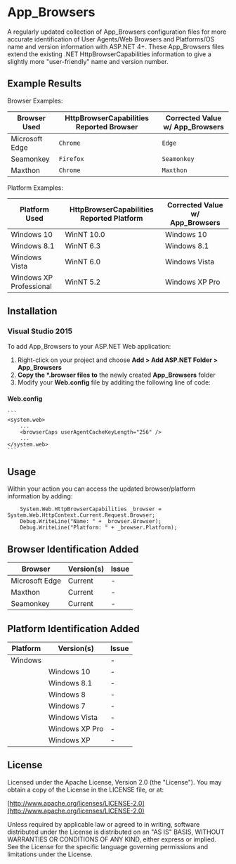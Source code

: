 ﻿# App_Browsers

A regularly updated collection of App\_Browsers configuration files for more accurate identification of User Agents/Web Browsers and Platforms/OS name and version information with ASP.NET 4+. These App\_Browsers files extend the existing .NET HttpBrowserCapabilities information to give a slightly more "user-friendly" name and version number. 

## Example Results

Browser Examples:

| Browser Used            | HttpBrowserCapabilities Reported Browser | Corrected Value w/ App_Browsers |
|-------------------------|------------------------------------------|---------------------------------|
| Microsoft Edge          | `Chrome`                                 | `Edge`                          |
| Seamonkey               | `Firefox`                                | `Seamonkey`                     |
| Maxthon                 | `Chrome`                                 | `Maxthon`                       |


Platform Examples: 

| Platform Used           | HttpBrowserCapabilities Reported Platform | Corrected Value w/ App_Browsers |
|-------------------------|-------------------------------------------|---------------------------------|
| Windows 10              | WinNT 10.0                                | Windows 10                      |
| Windows 8.1             | WinNT 6.3                                 | Windows 8.1                     |
| Windows Vista           | WinNT 6.0                                 | Windows Vista                   |
| Windows XP Professional | WinNT 5.2                                 | Windows XP Pro                  |

## Installation

### Visual Studio 2015

To add App\_Browsers to your ASP.NET Web application:

1. Right-click on your project and choose **Add > Add ASP.NET Folder > App\_Browsers**
2. **Copy the \*.browser files to** the newly created **App\_Browsers** folder
3. Modify your **Web.config** file by additing the following line of code:

#### Web.config
    ```
    <system.web>
        ...
        <browserCaps userAgentCacheKeyLength="256" />
        ...
    </system.web>
    ```

## Usage

Within your action you can access the updated browser/platform information by adding:

```
    System.Web.HttpBrowserCapabilities _browser = System.Web.HttpContext.Current.Request.Browser;
    Debug.WriteLine("Name: " + _browser.Browser);
    Debug.WriteLine("Platform: " + _browser.Platform);
```

## Browser Identification Added

| Browser          | Version(s)                          | Issue          |
|------------------|-------------------------------------|----------------|
| Microsoft Edge   |                             Current |              - |
| Maxthon          |                             Current |              - |
| Seamonkey        |                             Current |              - |

## Platform Identification Added

| Platform         | Version(s)                          | Issue          |
|------------------|-------------------------------------|----------------|
| Windows          |                                     |              - |
|                  | Windows 10                          |              - |
|                  | Windows 8.1                         |              - |
|                  | Windows 8                           |              - |
|                  | Windows 7                           |              - |
|                  | Windows Vista                       |              - |
|                  | Windows XP Pro                      |              - |
|                  | Windows XP                          |              - |

## License

Licensed under the Apache License, Version 2.0 (the "License"). You may obtain a copy of the License in the LICENSE file, or at:

[http://www.apache.org/licenses/LICENSE-2.0](http://www.apache.org/licenses/LICENSE-2.0)

Unless required by applicable law or agreed to in writing, software distributed under the License is distributed on an "AS IS" BASIS, WITHOUT WARRANTIES OR CONDITIONS OF ANY KIND, either express or implied. See the License for the specific language governing permissions and limitations under the License.
